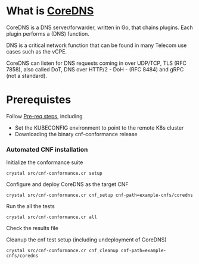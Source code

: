 # What is [CoreDNS](https://coredns.io/)

CoreDNS is a DNS server/forwarder, written in Go, that chains plugins. Each plugin performs a (DNS) function.

DNS is a critical network function that can be found in many Telecom use cases such as the vCPE.

CoreDNS can listen for DNS requests coming in over UDP/TCP, TLS (RFC 7858), also called DoT, DNS over HTTP/2 - DoH - (RFC 8484) and gRPC (not a standard).

# Prerequistes

Follow [Pre-req steps](https://github.com/cncf/cnf-testsuite/blob/main/INSTALL.md#prerequisites), including

- Set the KUBECONFIG environment to point to the remote K8s cluster
- Downloading the binary cnf-conformance release

### Automated CNF installation

Initialize the conformance suite

```
crystal src/cnf-conformance.cr setup
```

Configure and deploy CoreDNS as the target CNF

```
crystal src/cnf-conformance.cr cnf_setup cnf-path=example-cnfs/coredns
```

Run the all the tests

```
crystal src/cnf-conformance.cr all
```

Check the results file

Cleanup the cnf test setup (including undeployment of CoreDNS)

```
crystal src/cnf-conformance.cr cnf_cleanup cnf-path=example-cnfs/coredns
```
